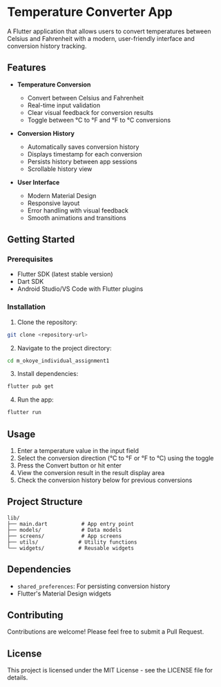 # Temperature Converter App

A Flutter application that allows users to convert temperatures between Celsius and Fahrenheit with a modern, user-friendly interface and conversion history tracking.

## Features

- **Temperature Conversion**
  - Convert between Celsius and Fahrenheit
  - Real-time input validation
  - Clear visual feedback for conversion results
  - Toggle between °C to °F and °F to °C conversions

- **Conversion History**
  - Automatically saves conversion history
  - Displays timestamp for each conversion
  - Persists history between app sessions
  - Scrollable history view

- **User Interface**
  - Modern Material Design
  - Responsive layout
  - Error handling with visual feedback
  - Smooth animations and transitions

## Getting Started

### Prerequisites

- Flutter SDK (latest stable version)
- Dart SDK
- Android Studio/VS Code with Flutter plugins

### Installation

1. Clone the repository:
```bash
git clone <repository-url>
```

2. Navigate to the project directory:
```bash
cd m_okoye_individual_assignment1
```

3. Install dependencies:
```bash
flutter pub get
```

4. Run the app:
```bash
flutter run
```

## Usage

1. Enter a temperature value in the input field
2. Select the conversion direction (°C to °F or °F to °C) using the toggle
3. Press the Convert button or hit enter
4. View the conversion result in the result display area
5. Check the conversion history below for previous conversions

## Project Structure

```
lib/
├── main.dart           # App entry point
├── models/             # Data models
├── screens/            # App screens
├── utils/             # Utility functions
└── widgets/           # Reusable widgets
```

## Dependencies

- `shared_preferences`: For persisting conversion history
- Flutter's Material Design widgets

## Contributing

Contributions are welcome! Please feel free to submit a Pull Request.

## License

This project is licensed under the MIT License - see the LICENSE file for details.

